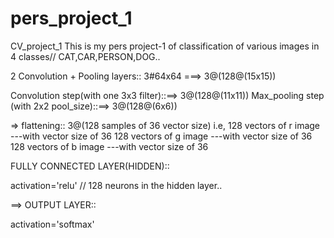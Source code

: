 # pers_project_1
CV_project_1
This is my pers project-1 of classification of various images in 4 classes// CAT,CAR,PERSON,DOG..



2 Convolution + Pooling layers::
3#64x64 ===> 3@(128@(15x15))

Convolution step(with one 3x3 filter)::==> 3@(128@(11x11))
Max_pooling step (with 2x2 pool_size)::==> 3@(128@(6x6))

=> flattening:: 3@(128 samples of 36 vector size)
i.e,
128 vectors of r image ---with vector size of 36
128 vectors of g image ---with vector size of 36
128 vectors of b image ---with vector size of 36

FULLY CONNECTED LAYER(HIDDEN)::

activation='relu'  // 128 neurons in the hidden layer..

==>
OUTPUT LAYER::

activation='softmax'



